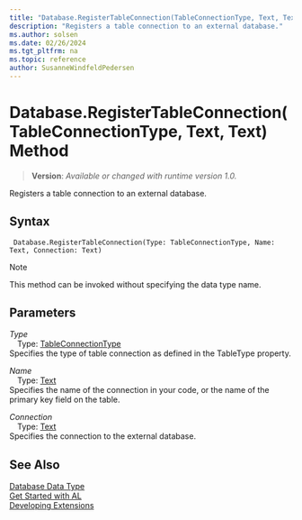 ```yaml
---
title: "Database.RegisterTableConnection(TableConnectionType, Text, Text) Method"
description: "Registers a table connection to an external database."
ms.author: solsen
ms.date: 02/26/2024
ms.tgt_pltfrm: na
ms.topic: reference
author: SusanneWindfeldPedersen
---
```

[//]: # (START>DO_NOT_EDIT)
[//]: # (IMPORTANT:Do not edit any of the content between here and the END>DO_NOT_EDIT.)
[//]: # (Any modifications should be made in the .xml files in the ModernDev repo.)
# Database.RegisterTableConnection(TableConnectionType, Text, Text) Method
> **Version**: _Available or changed with runtime version 1.0._

Registers a table connection to an external database.


## Syntax
```AL
 Database.RegisterTableConnection(Type: TableConnectionType, Name: Text, Connection: Text)
```
> [!NOTE]
> This method can be invoked without specifying the data type name.
## Parameters
*Type*  
&emsp;Type: [TableConnectionType](../tableconnectiontype/tableconnectiontype-option.md)  
Specifies the type of table connection as defined in the TableType property.  

*Name*  
&emsp;Type: [Text](../text/text-data-type.md)  
Specifies the name of the connection in your code, or the name of the primary key field on the table.  

*Connection*  
&emsp;Type: [Text](../text/text-data-type.md)  
Specifies the connection to the external database.  



[//]: # (IMPORTANT: END>DO_NOT_EDIT)
## See Also
[Database Data Type](database-data-type.md)  
[Get Started with AL](../../devenv-get-started.md)  
[Developing Extensions](../../devenv-dev-overview.md)
